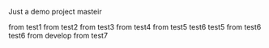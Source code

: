 Just a demo project
masteir

from test1
from test2
from test3
from test4
from test5 test6 test5
from test6 test6
from develop
from test7
